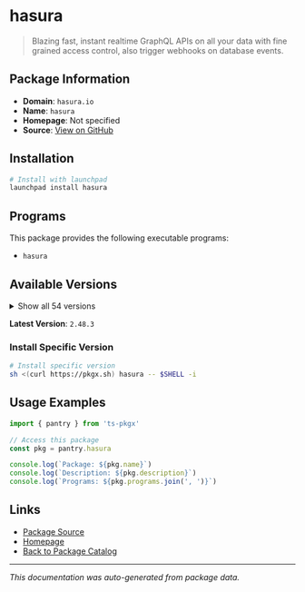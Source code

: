 # hasura

> Blazing fast, instant realtime GraphQL APIs on all your data with fine grained access control, also trigger webhooks on database events.

## Package Information

- **Domain**: `hasura.io`
- **Name**: `hasura`
- **Homepage**: Not specified
- **Source**: [View on GitHub](https://github.com/pkgxdev/pantry/tree/main/projects/hasura.io/package.yml)

## Installation

```bash
# Install with launchpad
launchpad install hasura
```

## Programs

This package provides the following executable programs:

- `hasura`

## Available Versions

<details>
<summary>Show all 54 versions</summary>

- `2.48.3`, `2.48.2`, `2.48.1`, `2.48.0`, `2.47.0`
- `2.46.0`, `2.45.3`, `2.45.2`, `2.45.1`, `2.45.0`
- `2.44.1`, `2.44.0`, `2.43.0`, `2.42.0`, `2.41.0`
- `2.40.3`, `2.40.2`, `2.40.1`, `2.40.0`, `2.39.2`
- `2.39.1`, `2.39.0`, `2.38.1`, `2.38.0`, `2.37.1`
- `2.37.0`, `2.36.12`, `2.36.10`, `2.36.9`, `2.36.8`
- `2.36.7`, `2.36.6`, `2.36.5`, `2.36.4`, `2.36.3`
- `2.36.2`, `2.36.1`, `2.36.0`, `2.35.2`, `2.35.1`
- `2.35.0`, `2.34.0`, `2.33.4`, `2.33.3`, `2.33.2`
- `2.33.1`, `2.33.0`, `2.32.1`, `2.32.0`, `2.31.0`
- `2.11.13`, `2.11.12`, `2.11.11`, `2.11.10`

</details>

**Latest Version**: `2.48.3`

### Install Specific Version

```bash
# Install specific version
sh <(curl https://pkgx.sh) hasura -- $SHELL -i
```

## Usage Examples

```typescript
import { pantry } from 'ts-pkgx'

// Access this package
const pkg = pantry.hasura

console.log(`Package: ${pkg.name}`)
console.log(`Description: ${pkg.description}`)
console.log(`Programs: ${pkg.programs.join(', ')}`)
```

## Links

- [Package Source](https://github.com/pkgxdev/pantry/tree/main/projects/hasura.io/package.yml)
- [Homepage](#)
- [Back to Package Catalog](../../package-catalog.md)

---

*This documentation was auto-generated from package data.*

